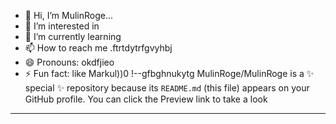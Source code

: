 - 👋 Hi, I’m MulinRoge...
- 👀 I’m interested in 
- 🌱 I’m currently learning
- 📫 How to reach me .ftrtdytrfgvyhbj
- 😄 Pronouns: okdfjieo
- ⚡ Fun fact: like Markul))0
!--gfbghnukytg
MulinRoge/MulinRoge is a ✨ special ✨ repository because its `README.md` (this file) appears on your GitHub profile.
You can click the Preview link to take a look 
---
